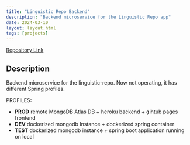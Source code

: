 ```yaml
---
title: "Linguistic Repo Backend"
description: "Backend microservice for the Linguistic Repo app"
date: 2024-03-10
layout: layout.html
tags: [projects]
---
```


[Repository Link](https://github.com/DomenicoSacco94/linguistic-repo-backend)

## Description
Backend microservice for the linguistic-repo. Now not operating, it has different Spring profiles.

PROFILES:

- **PROD** remote MongoDB Atlas DB + heroku backend + gihtub pages frontend
- **DEV** dockerized mongodb Instance + dockerized spring container
- **TEST** dockerized mongodb instance + spring boot application running on local